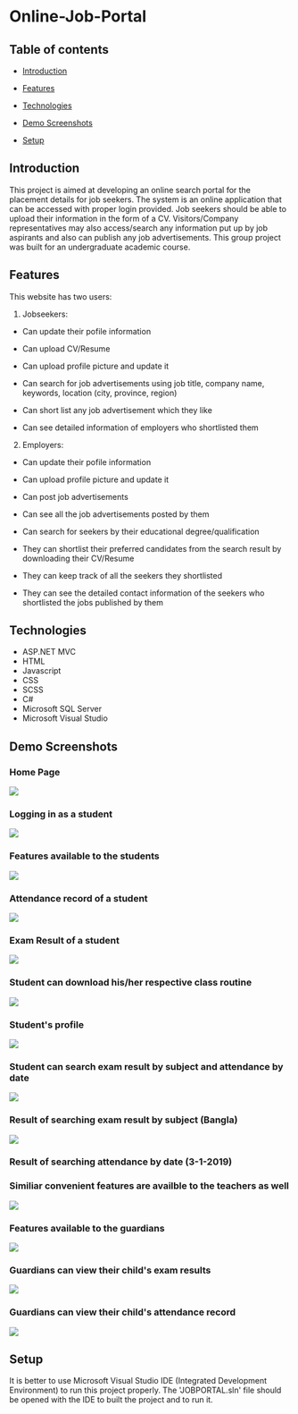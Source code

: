 # Online-Job-Portal

## Table of contents

* [Introduction](#introduction)

* [Features](#features)

* [Technologies](#technologies)

* [Demo Screenshots](#demo-screenshots)

* [Setup](#setup)

## Introduction

This project is aimed at developing an online search portal for the placement details for job seekers. The system is an online application that can be accessed with proper login provided. Job seekers should be able to upload their information in the form of a CV. Visitors/Company representatives may also access/search any information put up by job aspirants and also can publish any job advertisements. This group project was built for an undergraduate academic course.

## Features

This website has two users:

1. Jobseekers:

  * Can update their pofile information
  
  * Can upload CV/Resume
  
  * Can upload profile picture and update it

  * Can search for job advertisements using job title, company name, keywords, location (city, province, region)
  
  * Can short list any job advertisement which they like
  
  * Can see detailed information of employers who shortlisted them
  
2. Employers:

  * Can update their pofile information
  
  * Can upload profile picture and update it
  
  * Can post job advertisements
  
  * Can see all the job advertisements posted by them
  
  * Can search for seekers by their educational degree/qualification
  
  * They can shortlist their preferred candidates from the search result by downloading their CV/Resume
  
  * They can keep track of all the seekers they shortlisted
  
  * They can see the detailed contact information of the seekers who shortlisted the jobs published by them
  
  

  

  ## Technologies
  * ASP.NET MVC
  * HTML
  * Javascript
  * CSS
  * SCSS
  * C#
  * Microsoft SQL Server
  * Microsoft Visual Studio
  
  ## Demo Screenshots
  
<div> 
 
  <h3> Home Page  </h3>

 <img src="DEMO_IMAGES/demo1.png">

 </div>


<div>

  <h3>Logging in as a student </h3>
  
 <img src="DEMO_IMAGES/demo2.png">
 
 </div>
 

<div>
  <h3> Features available to the students  </h3>
  
 <img src="DEMO_IMAGES/demo3.png">
 
 </div>
<div>
  <h3> Attendance record of a student  </h3>
  
 <img src="DEMO_IMAGES/demo4.png">
 
 </div>

<div>
  <h3> Exam Result of a student  </h3>
  
 <img src="DEMO_IMAGES/demo5.png">
 
 </div>

<div>
  <h3> Student can download his/her respective class routine   </h3>
  
 <img src="DEMO_IMAGES/demo6.png">
 
 </div>

<div>
  <h3> Student's profile  </h3>
  
 <img src="DEMO_IMAGES/demo7.png">
 
 </div>

<div>
  <h3> Student can search exam result by subject and attendance by date  </h3>
  
 <img src="DEMO_IMAGES/demo8.png">
 
 </div>

<div>
  <h3> Result of searching exam result by subject (Bangla)   </h3>
  
 <img src="DEMO_IMAGES/demo9.png">
 
 </div>

<div>
  <h3> Result of searching attendance by date (3-1-2019)  </h3>
  
  <h3> Similiar convenient features are availble to the teachers as well </h3>
  
 <img src="DEMO_IMAGES/demo10.png">
 
 </div>

<div>
  <h3> Features available to the guardians </h3>
  
 <img src="DEMO_IMAGES/demo11.png">
 
 </div>

<div>
  <h3> Guardians can view their child's exam results  </h3>
  
 <img src="DEMO_IMAGES/demo12.png">
 
 </div>

<div>
  <h3> Guardians can view their child's attendance record  </h3>
  
 <img src="DEMO_IMAGES/demo13.png">
 
 </div>
 
 ## Setup
 
It is better to use Microsoft Visual Studio IDE (Integrated Development Environment) to run this project properly. The 'JOBPORTAL.sln' file should be opened with the IDE to  built the project and to run it.
